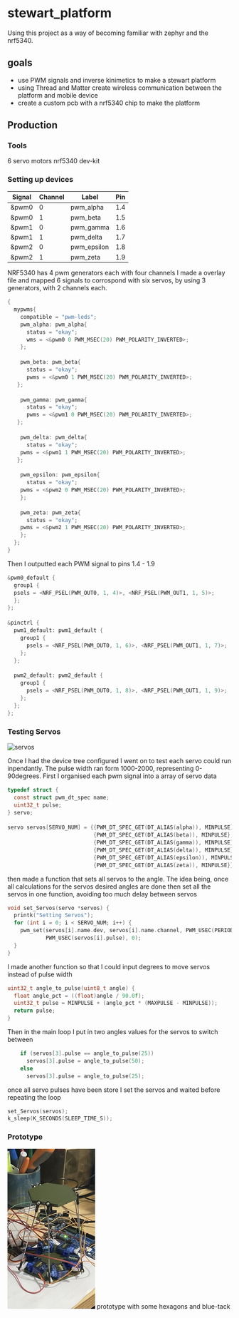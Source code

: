 # stewart_platform

Using this project as a way of becoming familiar with zephyr and the nrf5340.

## goals

- use PWM signals and inverse kinimetics to make a stewart platform
- using Thread and Matter create wireless communication between the platform and mobile device
- create a custom pcb with a nrf5340 chip to make the platform

## Production

### Tools

6 servo motors
nrf5340 dev-kit

### Setting up devices

| Signal | Channel | Label       | Pin |
| ------ | ------- | ----------- | --- |
| &pwm0  | 0       | pwm_alpha   | 1.4 |
| &pwm0  | 1       | pwm_beta    | 1.5 |
| &pwm1  | 0       | pwm_gamma   | 1.6 |
| &pwm1  | 1       | pwm_delta   | 1.7 |
| &pwm2  | 0       | pwm_epsilon | 1.8 |
| &pwm2  | 1       | pwm_zeta    | 1.9 |

NRF5340 has 4 pwm generators each with four channels I made a overlay file and mapped 6 signals to corrospond with six servos, by using 3 generators, with 2 channels each.

```c
{
  mypwms{
    compatible = "pwm-leds";
    pwm_alpha: pwm_alpha{
      status = "okay";
      wms = <&pwm0 0 PWM_MSEC(20) PWM_POLARITY_INVERTED>;
    };

    pwm_beta: pwm_beta{
      status = "okay";
      pwms = <&pwm0 1 PWM_MSEC(20) PWM_POLARITY_INVERTED>;
   };

    pwm_gamma: pwm_gamma{
      status = "okay";
      pwms = <&pwm1 0 PWM_MSEC(20) PWM_POLARITY_INVERTED>;
   };

    pwm_delta: pwm_delta{
      status = "okay";
    pwms = <&pwm1 1 PWM_MSEC(20) PWM_POLARITY_INVERTED>;
   };

    pwm_epsilon: pwm_epsilon{
      status = "okay";
    pwms = <&pwm2 0 PWM_MSEC(20) PWM_POLARITY_INVERTED>;
    };

    pwm_zeta: pwm_zeta{
      status = "okay";
    pwms = <&pwm2 1 PWM_MSEC(20) PWM_POLARITY_INVERTED>;
    };
  };
}
```

Then I outputted each PWM signal to pins 1.4 - 1.9

```c
&pwm0_default {
  group1 {
  psels = <NRF_PSEL(PWM_OUT0, 1, 4)>, <NRF_PSEL(PWM_OUT1, 1, 5)>;
  };
};

&pinctrl {
  pwm1_default: pwm1_default {
    group1 {
      psels = <NRF_PSEL(PWM_OUT0, 1, 6)>, <NRF_PSEL(PWM_OUT1, 1, 7)>;
    };
  };

  pwm2_default: pwm2_default {
    group1 {
      psels = <NRF_PSEL(PWM_OUT0, 1, 8)>, <NRF_PSEL(PWM_OUT1, 1, 9)>;
    };
  };
};

```

### Testing Servos

![servos](documentation/servo_01.gif)

Once I had the device tree configured I went on to test each servo could run inpendantly.
The pulse width ran form 1000-2000, representing 0-90degrees.
First I organised each pwm signal into a array of servo data

```c
typedef struct {
  const struct pwm_dt_spec name;
  uint32_t pulse;
} servo;

servo servos[SERVO_NUM] = {{PWM_DT_SPEC_GET(DT_ALIAS(alpha)), MINPULSE},
                           {PWM_DT_SPEC_GET(DT_ALIAS(beta)), MINPULSE},
                           {PWM_DT_SPEC_GET(DT_ALIAS(gamma)), MINPULSE},
                           {PWM_DT_SPEC_GET(DT_ALIAS(delta)), MINPULSE},
                           {PWM_DT_SPEC_GET(DT_ALIAS(epsilon)), MINPULSE},
                           {PWM_DT_SPEC_GET(DT_ALIAS(zeta)), MINPULSE}};
```

then made a function that sets all servos to the angle. The idea being, once all calculations for the servos desired angles are done then set all the servos in one function, avoiding too much delay between servos

```c
void set_Servos(servo *servos) {
  printk("Setting Servos");
  for (int i = 0; i < SERVO_NUM; i++) {
    pwm_set(servos[i].name.dev, servos[i].name.channel, PWM_USEC(PERIOD),
            PWM_USEC(servos[i].pulse), 0);
  }
}
```

I made another function so that I could input degrees to move servos instead of pulse width

```c
uint32_t angle_to_pulse(uint8_t angle) {
  float angle_pct = ((float)angle / 90.0f);
  uint32_t pulse = MINPULSE + (angle_pct * (MAXPULSE - MINPULSE));
  return pulse;
}
```

Then in the main loop I put in two angles values for the servos to switch between

```c
    if (servos[3].pulse == angle_to_pulse(25))
      servos[3].pulse = angle_to_pulse(50);
    else
      servos[3].pulse = angle_to_pulse(25);
```

once all servo pulses have been store I set the servos and waited before repeating the loop

```c
set_Servos(servos);
k_sleep(K_SECONDS(SLEEP_TIME_S));
```

### Prototype
![servos](documentation/platform_01.jpeg)
prototype with some hexagons and blue-tack 
